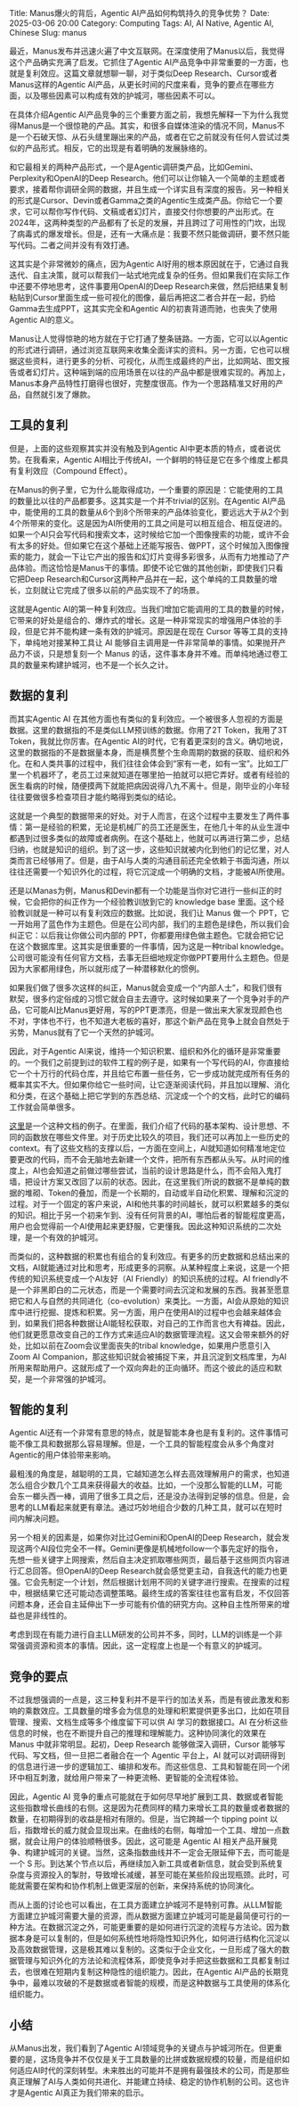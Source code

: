 Title: Manus爆火的背后，Agentic AI产品如何构筑持久的竞争优势？
Date: 2025-03-06 20:00
Category: Computing
Tags: AI, AI Native, Agentic AI, Chinese
Slug: manus

最近，Manus发布并迅速火遍了中文互联网。在深度使用了Manus以后，我觉得这个产品确实充满了启发。它抓住了Agentic AI产品竞争中非常重要的一方面，也就是复利效应。这篇文章就想聊一聊，对于类似Deep Research、Cursor或者Manus这样的Agentic AI产品，从更长时间的尺度来看，竞争的要点在哪些方面，以及哪些因素可以构成有效的护城河，哪些因素不可以。

在具体介绍Agentic AI产品竞争的三个重要方面之前，我想先解释一下为什么我觉得Manus是一个很惊艳的产品。其实，和很多自媒体渲染的情况不同，Manus不是一个石破天惊、从石头缝里蹦出来的产品，或者在它之前就没有任何人尝试过类似的产品形式。相反，它的出现是有着明确的发展脉络的。

和它最相关的两种产品形式，一个是Agentic调研类产品，比如Gemini、Perplexity和OpenAI的Deep Research。他们可以让你输入一个简单的主题或者要求，接着帮你调研全网的数据，并且生成一个详实且有深度的报告。另一种相关的形式是Cursor、Devin或者Gamma之类的Agentic生成类产品。你给它一个要求，它可以帮你写作代码、文稿或者幻灯片，直接交付你想要的产出形式。在2024年，这两种类型的产品都有了长足的发展，并且跨过了可用性的门坎，出现了病毒式的爆发增长。但是，还有一大痛点是：我要不然只能做调研，要不然只能写代码。二者之间并没有有效打通。

这其实是个非常微妙的痛点，因为Agentic AI好用的根本原因就在于，它通过自我迭代、自主决策，就可以帮我们一站式地完成复杂的任务。但如果我们在实际工作中还要不停地思考，这件事要用OpenAI的Deep Research来做，然后把结果复制粘贴到Cursor里面生成一些可视化的图像，最后再把这二者合并在一起，扔给Gamma去生成PPT，这其实完全和Agentic AI的初衷背道而驰，也丧失了使用Agentic AI的意义。

Manus让人觉得惊艳的地方就在于它打通了整条链路。一方面，它可以以Agentic的形式进行调研，通过浏览互联网来收集全面详实的资料。另一方面，它也可以根据这些资料，进行更多的分析、可视化，从而生成最终的产出，比如网站、图文报告或者幻灯片。这种端到端的应用场景在以往的产品中都是很难实现的。再加上，Manus本身产品特性打磨得也很好，完整度很高。作为一个思路精准又好用的产品，自然就引发了爆款。

## 工具的复利

但是，上面的这些观察其实并没有触及到Agentic AI中更本质的特点，或者说优势。在我看来，Agentic AI相比于传统AI，一个鲜明的特征是它在多个维度上都具有复利效应（Compound Effect）。

在Manus的例子里，它为什么能取得成功，一个重要的原因是：它能使用的工具的数量比以往的产品都要多。这其实是一个并不trivial的区别。在Agentic AI产品中，能使用的工具的数量从6个到8个所带来的产品体验变化，要远远大于从2个到4个所带来的变化。这是因为AI所使用的工具之间是可以相互组合、相互促进的。如果一个AI只会写代码和搜索文本，这时候给它加一个图像搜索的功能，或许不会有太多的好处。但如果它在这个基础上还能写报告、做PPT，这个时候加入图像搜索的能力，就会一下让它产出的报告和幻灯片变得多彩很多，从而有力地推动了产品体验。而这恰恰是Manus干的事情。即使不论它做的其他创新，即使我们只看它把Deep Research和Cursor这两种产品并在一起，这个单纯的工具数量的增长，立刻就让它完成了很多以前的产品实现不了的场景。

这就是Agentic AI的第一种复利效应。当我们增加它能调用的工具的数量的时候，它带来的好处是组合的、爆炸式的增长。这是一种非常现实的增强用户体验的手段，但是它并不能构建一条有效的护城河。原因是在现在 Cursor 等等工具的支持下，单纯地对接某种工具让 AI 能够自主调用是一件非常简单的事情。如果抛开产品力不谈，只是想复刻一个 Manus 的话，这件事本身并不难。而单纯地通过卷工具的数量来构建护城河，也不是一个长久之计。

## 数据的复利

而其实Agentic AI 在其他方面也有类似的复利效应。一个被很多人忽视的方面是数据。这里的数据指的不是类似LLM预训练的数据。你用了2T Token，我用了3T Token，我就比你厉害。在Agentic AI的时代，它有着更深刻的含义。确切地说，这里的数据指的不是数据量本身，而是横贯整个生命周期的数据的获取、组织和外化。在和人类共事的过程中，我们往往会体会到“家有一老，如有一宝”。比如工厂里一个机器坏了，老员工过来就知道在哪里拍一拍就可以把它弄好。或者有经验的医生看病的时候，随便摸两下就能把病因说得八九不离十。但是，刚毕业的小年轻往往要做很多检查项目才能约略得到类似的结论。

这就是一个典型的数据带来的好处。对于人而言，在这个过程中主要发生了两件事情：第一是经验的积累，无论是机械厂的员工还是医生，在他几十年的从业生涯中都遇到过很多类似的故障或者病例。在这个基础上，他就可以再进行第二步，总结归纳，也就是知识的组织。到了这一步，这些知识就被内化到他们的记忆里，对人类而言已经够用了。但是，由于AI与人类的沟通目前还完全依赖于书面沟通，所以往往还需要一个知识外化的过程，将它沉淀成一个明确的文档，才能被AI所使用。

还是以Manas为例，Manus和Devin都有一个功能是当你对它进行一些纠正的时候，它会把你的纠正作为一个经验教训放到它的 knowledge base 里面。这个经验教训就是一种可以有复利效应的数据。比如说，我们让 Manus 做一个 PPT，它一开始用了蓝色作为主题色。但是在公司内部，我们的主题色是绿色，所以我们会纠正它：以后我让你做公司内部的 PPT，你都要用绿色做主题色。它就会把它记在这个数据库里。这其实是很重要的一件事情，因为这是一种tribal knowledge。公司很可能没有任何官方文档，去事无巨细地规定你做PPT要用什么主题色。但是因为大家都用绿色，所以就形成了一种潜移默化的惯例。

如果我们做了很多次这样的纠正，Manus就会变成一个“内部人士”，和我们很有默契，很多约定俗成的习惯它就会自主去遵守。这时候如果来了一个竞争对手的产品，它可能AI比Manus更好用，写的PPT更漂亮，但是一做出来大家发现颜色也不对，字体也不行，也不知道大老板的喜好，那这个新产品在竞争上就会自然处于劣势，Manus就有了它一个天然的护城河。

因此，对于Agentic AI来说，维持一个知识积累、组织和外化的循环是非常重要的。一个我们之前提到过的软件工程的例子是，如果有一个写代码的AI，你直接给它一个十万行的代码仓库，并且给它布置一些任务，它一步成功就完成所有任务的概率其实不大。但如果你给它一些时间，让它逐渐阅读代码，并且加以理解、消化和分类，在这个基础上把它学到的东西总结、沉淀成一个个的文档，此时它的编码工作就会简单很多。

[这里](https://github.com/grapeot/web_agentic_ai/blob/master/claude-tooling/app/README.md)是一个这种文档的例子。在里面，我们介绍了代码的基本架构、设计思想、不同的函数放在哪些文件里。对于历史比较久的项目，我们还可以再加上一些历史的context。有了这些文档的支撑以后，一方面在空间上，AI就知道如何精准地定位要更改的代码，而不会无脑地去新建一个文件，把所有东西都从头写。从时间的维度上，AI也会知道之前做过哪些尝试，当前的设计思路是什么，而不会陷入鬼打墙，把设计方案又改回了以前的状态。因此，在这里我们所说的数据不是单纯的数据的堆砌、Token的叠加，而是一个长期的，自动或半自动化积累、理解和沉淀的过程。对于一个固定的客户来说，AI和他共事的时间越长，就可以积累越多的类似的知识。相比于另一个初来乍到、没有任何背景的AI，哪怕后者的智能程度更高，用户也会觉得前一个AI使用起来更舒服，它更懂我。因此这种知识系统的二次处理，是一个有效的护城河。

而类似的，这种数据的积累也有组合的复利效应。有更多的历史数据和总结出来的文档，AI就能通过对比和思考，形成更多的洞察。从某种程度上来说，这是一个把传统的知识系统变成一个AI友好（AI Friendly）的知识系统的过程。AI friendly不是一个非黑即白的二元状态，而是一个需要时间去沉淀和发展的东西。我甚至愿意把它和人与自然的共同进化（co-evolution）来类比。一方面，AI会从原始的知识库中进行挖掘、提炼和积累。另一方面，用户在使用AI的过程中也会越来越体会到，如果我们把各种数据让AI能轻松获取，对自己的工作而言也大有裨益。因此，他们就更愿意改变自己的工作方式来适应AI的数据管理流程。这又会带来额外的好处，比如以前在Zoom会议里面丧失的tribal knowledge，如果用户愿意引入Zoom AI Companion，那这些知识就会被捕捉下来，并且沉淀到文档库里，为AI所用来帮助用户。这就形成了一个双向奔赴的正向循环。而这个彼此的适应和默契，是一个非常强的护城河。

## 智能的复利

Agentic AI还有一个非常有意思的特点，就是智能本身也是有复利的。这件事情可能不像工具和数据那么容易理解。但是，一个工具的智能程度会从多个角度对Agentic的用户体验带来影响。

最粗浅的角度是，越聪明的工具，它越知道怎么样去高效理解用户的需求，也知道怎么组合少数几个工具来获得最大的收益。比如，一个没那么智能的LLM，可能会东一榔头西一棒，调用了很多工具之后，还是没办法得到足够的信息。但是，会思考的LLM看起来就更有章法。通过巧妙地组合少数的几种工具，就可以在短时间内解决问题。

另一个相关的因素是，如果你对比过Gemini和OpenAI的Deep Research，就会发现这两个AI段位完全不一样。Gemini更像是机械地follow一个事先定好的指令，先想一些关键字上网搜索，然后自主决定抓取哪些网页，最后基于这些网页内容进行汇总回答。但OpenAI的Deep Research就会感觉更主动，自我迭代的能力也更强。它会先制定一个计划，然后根据计划用不同的关键字进行搜索。在搜索的过程中，根据结果它还可能动态调整策略。最终生成的答案往往也富有启发，不仅回答问题本身，还会自主延伸出下一步可能有价值的研究方向。这种自主性所带来的增益也是非线性的。

考虑到现在有能力进行自主LLM研发的公司并不多，同时，LLM的训练是一个非常强调资源和资本的事情。因此，这一定程度上也是一个有意义的护城河。

## 竞争的要点

不过我想强调的一点是，这三种复利并不是平行的加法关系，而是有彼此激发和影响的乘数效应。工具数量的增多会为信息的处理和积累提供更多出口，比如在项目管理、搜索、文档生成等多个维度留下可以供 AI 学习的数据接口。AI 在分析这些信息的时候，也在不断提升自己的推理和理解能力。这种协同演化的效果在 Manus 中就非常明显。起初，Deep Research 能够做深入调研，Cursor 能够写代码、写文档，但一旦把二者融合在一个 Agentic 平台上，AI 就可以对调研得到的信息进行进一步的逻辑加工、编排和发布。而这些信息、工具和智能在同一个闭环中相互刺激，就给用户带来了一种更流畅、更智能的全流程体验。

因此，Agentic AI 竞争的重点可能就在于如何尽早地扩展到工具、数据或者智能这些指数增长曲线的右侧。这是因为花费同样的精力来增长工具的数量或者数据的数量，在初期得到的收益是相对有限的。但是，当它跨越一个 tipping point 以后，指数增长的威力就会显现出来。在曲线的右侧，每增加一个工具、增加一点数据，就会让用户的体验顺畅很多。因此，这可能是 Agentic AI 相关产品开展竞争、构建护城河的关键。当然，这条指数曲线并不一定会无限延伸下去，而可能是一个 S 形。到达某个节点以后，再继续加入新工具或者新信息，就会受到系统复杂度与资源投入的掣肘，导致增长减缓，甚至可能在某些阶段出现瓶颈。此时，可能就需要在架构和协作机制上做更深层的创新，来保持系统的协同演化。

而从上面的讨论也可以看出，在工具方面建立护城河不是特别可靠。从LLM智能方面建立护城河需要大量的资源，而从数据方面建立护城河可能是最简便可行的一种方法。在数据沉淀之外，可能更重要的是如何进行沉淀的流程与方法论。因为数据本身是可以复制的，但是如何系统性地将隐性知识外化，如何进行结构化沉淀以及高效数据管理，这是极其难以复制的。这类似于企业文化，一旦形成了强大的数据管理与知识外化的方法论和流程体系，即使竞争对手把这些数据和工具都复制过去，也很难在短期内复制这种隐性的组织能力。因此，在Agentic AI产品的长期竞争中，最难以攻破的不是数据或者智能的规模，而是这种数据与工具使用的体系化组织能力。

## 小结

从Manus出发，我们看到了Agentic AI领域竞争的关键点与护城河所在。但更重要的是，这场竞争并不仅仅是关于工具数量的比拼或数据规模的较量，而是组织如何适应AI时代的深刻转型。未来胜出的可能并不是拥有最强技术的公司，而是那些真正理解了AI与人类如何共进化、并能建立持续、稳定的协作机制的公司。这也许才是Agentic AI真正为我们带来的启示。

<script async data-uid="65448d4615" src="https://yage.kit.com/65448d4615/index.js"></script>
